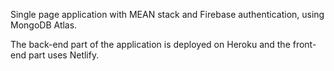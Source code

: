 Single page application with MEAN stack and Firebase authentication, using MongoDB Atlas.

The back-end part of the application is deployed on Heroku and the front-end part uses Netlify.
